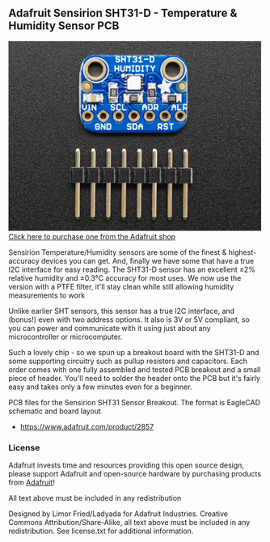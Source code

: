 ## Adafruit Sensirion SHT31-D - Temperature & Humidity Sensor PCB
<a href="http://www.adafruit.com/products/2857"><img src="assets/image.jpg?raw=true" width="500px"><br/>
Click here to purchase one from the Adafruit shop</a>

Sensirion Temperature/Humidity sensors are some of the finest & highest-accuracy devices you can get. And, finally we have some that have a true I2C interface for easy reading. The SHT31-D sensor has an excellent ±2% relative humidity and ±0.3°C accuracy for most uses. We now use the version with a PTFE filter, it'll stay clean while still allowing humidity measurements to work

Unlike earlier SHT sensors, this sensor has a true I2C interface, and (bonus!) even with two address options. It also is 3V or 5V compliant, so you can power and communicate with it using just about any microcontroller or microcomputer.

Such a lovely chip - so we spun up a breakout board with the SHT31-D and some supporting circuitry such as pullup resistors and capacitors. Each order comes with one fully assembled and tested PCB breakout and a small piece of header. You'll need to solder the header onto the PCB but it's fairly easy and takes only a few minutes even for a beginner.

PCB files for the Sensirion SHT31 Sensor Breakout. The format is EagleCAD schematic and board layout
- https://www.adafruit.com/product/2857

### License

Adafruit invests time and resources providing this open source design, please support Adafruit and open-source hardware by purchasing products from [Adafruit](https://www.adafruit.com)!

All text above must be included in any redistribution

Designed by Limor Fried/Ladyada for Adafruit Industries.
Creative Commons Attribution/Share-Alike, all text above must be included in any redistribution. 
See license.txt for additional information.
